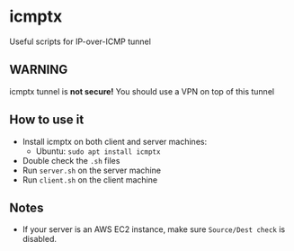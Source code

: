 # icmptx

Useful scripts for IP-over-ICMP tunnel

## WARNING
icmptx tunnel is **not secure!** You should use a VPN  on top of this tunnel

## How to use it
* Install icmptx on both client and server machines:
  - Ubuntu: `sudo apt install icmptx`
* Double check the `.sh` files
* Run `server.sh` on the server machine
* Run `client.sh` on the client machine

## Notes
* If your server is an AWS EC2 instance, make sure `Source/Dest check` is disabled.
